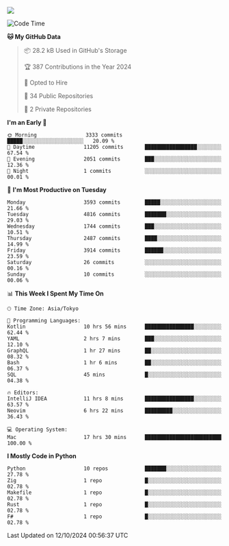 ![](https://komarev.com/ghpvc/?username=kitagawa-hr)

<!--START_SECTION:waka-->
![Code Time](http://img.shields.io/badge/Code%20Time-1%2C113%20hrs%2032%20mins-blue)

**🐱 My GitHub Data** 

> 📦 28.2 kB Used in GitHub's Storage 
 > 
> 🏆 387 Contributions in the Year 2024
 > 
> 💼 Opted to Hire
 > 
> 📜 34 Public Repositories 
 > 
> 🔑 2 Private Repositories 
 > 
**I'm an Early 🐤** 

```text
🌞 Morning                3333 commits        █████░░░░░░░░░░░░░░░░░░░░   20.09 % 
🌆 Daytime                11205 commits       █████████████████░░░░░░░░   67.54 % 
🌃 Evening                2051 commits        ███░░░░░░░░░░░░░░░░░░░░░░   12.36 % 
🌙 Night                  1 commits           ░░░░░░░░░░░░░░░░░░░░░░░░░   00.01 % 
```
📅 **I'm Most Productive on Tuesday** 

```text
Monday                   3593 commits        █████░░░░░░░░░░░░░░░░░░░░   21.66 % 
Tuesday                  4816 commits        ███████░░░░░░░░░░░░░░░░░░   29.03 % 
Wednesday                1744 commits        ███░░░░░░░░░░░░░░░░░░░░░░   10.51 % 
Thursday                 2487 commits        ████░░░░░░░░░░░░░░░░░░░░░   14.99 % 
Friday                   3914 commits        ██████░░░░░░░░░░░░░░░░░░░   23.59 % 
Saturday                 26 commits          ░░░░░░░░░░░░░░░░░░░░░░░░░   00.16 % 
Sunday                   10 commits          ░░░░░░░░░░░░░░░░░░░░░░░░░   00.06 % 
```


📊 **This Week I Spent My Time On** 

```text
🕑︎ Time Zone: Asia/Tokyo

💬 Programming Languages: 
Kotlin                   10 hrs 56 mins      ████████████████░░░░░░░░░   62.44 % 
YAML                     2 hrs 7 mins        ███░░░░░░░░░░░░░░░░░░░░░░   12.10 % 
GraphQL                  1 hr 27 mins        ██░░░░░░░░░░░░░░░░░░░░░░░   08.32 % 
Bash                     1 hr 6 mins         ██░░░░░░░░░░░░░░░░░░░░░░░   06.37 % 
SQL                      45 mins             █░░░░░░░░░░░░░░░░░░░░░░░░   04.38 % 

🔥 Editors: 
IntelliJ IDEA            11 hrs 8 mins       ████████████████░░░░░░░░░   63.57 % 
Neovim                   6 hrs 22 mins       █████████░░░░░░░░░░░░░░░░   36.43 % 

💻 Operating System: 
Mac                      17 hrs 30 mins      █████████████████████████   100.00 % 
```

**I Mostly Code in Python** 

```text
Python                   10 repos            ███████░░░░░░░░░░░░░░░░░░   27.78 % 
Zig                      1 repo              █░░░░░░░░░░░░░░░░░░░░░░░░   02.78 % 
Makefile                 1 repo              █░░░░░░░░░░░░░░░░░░░░░░░░   02.78 % 
Rust                     1 repo              █░░░░░░░░░░░░░░░░░░░░░░░░   02.78 % 
F#                       1 repo              █░░░░░░░░░░░░░░░░░░░░░░░░   02.78 % 
```




 Last Updated on 12/10/2024 00:56:37 UTC
<!--END_SECTION:waka-->
